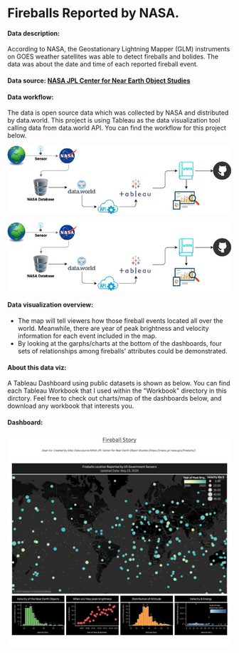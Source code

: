 # Fireballs Reported by NASA.

#### Data description:

According to NASA, the Geostationary Lightning Mapper (GLM) instruments on GOES weather satellites was able to detect fireballs and bolides. The data was about the date and time of each reported fireball event.

#### Data source: [NASA JPL Center for Near Earth Object Studies](https://cneos.jpl.nasa.gov/fireballs/)

#### Data workflow:
The data is open source data which was collected by NASA and distributed by data.world. This project is using Tableau as the data visualization tool calling data from data.world API. You can find the workflow for this project below.

<p align="center">
  <img src="./Workbook/workflow.jpg" alt="fireballs workflow"/>
</p>

![Workflow](./Workbook/workflow.jpg)

#### Data visualization overview:

- The map will tell viewers how those fireball events located all over the world. Meanwhile, there are year of peak brightness and velocity	information for each event included in the map.
- By looking at the garphs/charts at the bottom of the dashboards, four sets of relationships among fireballs' attributes could be demonstrated.

#### About this data viz:

A Tableau Dashboard using public datasets is shown as below. You can find each Tableau Workbook that I used within the "Workbook" directory in this dirctory. Feel free to check out charts/map of the dashboards below, and download any workbook that interests you. 

#### Dashboard:

![Dashboard](./nasa_fireballs.png)